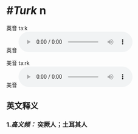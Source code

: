 # ***\#Turk*** n
英音 tɜːk  
英音
<audio src="./media/Turk1.aac" controls="controls"></audio>

美音 tɜːrk  
美音
<audio src="./media/Turk.aac" controls="controls"></audio>



  

英文释义
---
### 1.*高义频：* **突厥人；土耳其人**  


